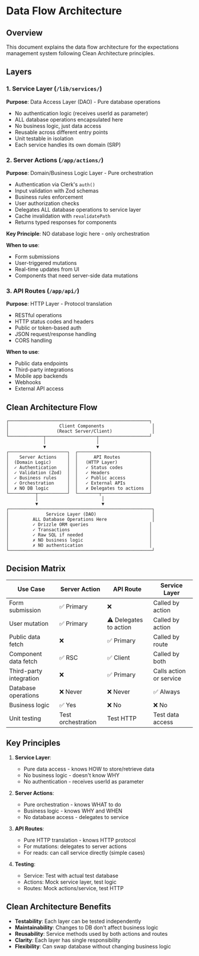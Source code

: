 # Data Flow Architecture

## Overview
This document explains the data flow architecture for the expectations management system following Clean Architecture principles.

## Layers

### 1. Service Layer (`/lib/services/`)
**Purpose**: Data Access Layer (DAO) - Pure database operations
- No authentication logic (receives userId as parameter)
- ALL database operations encapsulated here
- No business logic, just data access
- Reusable across different entry points
- Unit testable in isolation
- Each service handles its own domain (SRP)

### 2. Server Actions (`/app/actions/`)
**Purpose**: Domain/Business Logic Layer - Pure orchestration
- Authentication via Clerk's `auth()`
- Input validation with Zod schemas
- Business rules enforcement
- User authorization checks
- Delegates ALL database operations to service layer
- Cache invalidation with `revalidatePath`
- Returns typed responses for components

**Key Principle**: NO database logic here - only orchestration

**When to use**:
- Form submissions
- User-triggered mutations
- Real-time updates from UI
- Components that need server-side data mutations

### 3. API Routes (`/app/api/`)
**Purpose**: HTTP Layer - Protocol translation
- RESTful operations
- HTTP status codes and headers
- Public or token-based auth
- JSON request/response handling
- CORS handling

**When to use**:
- Public data endpoints
- Third-party integrations
- Mobile app backends
- Webhooks
- External API access


## Clean Architecture Flow

```
┌─────────────────────────────────────────────────────┐
│                   Client Components                  │
│                  (React Server/Client)               │
└─────────────┬───────────────────┬───────────────────┘
              │                   │
              ▼                   ▼
┌──────────────────────┐  ┌───────────────────────────┐
│    Server Actions    │  │      API Routes           │
│  (Domain Logic)      │  │   (HTTP Layer)            │
│  ✓ Authentication    │  │   ✓ Status codes          │
│  ✓ Validation (Zod)  │  │   ✓ Headers               │
│  ✓ Business rules    │  │   ✓ Public access         │
│  ✓ Orchestration     │  │   ✓ External APIs         │
│  ✗ NO DB logic       │  │   ✗ Delegates to actions  │
└──────────┬───────────┘  └────────┬──────────────────┘
           │                        │
           ▼                        ▼
┌──────────────────────────────────────────────────────┐
│              Service Layer (DAO)                     │
│         ALL Database Operations Here                 │
│         ✓ Drizzle ORM queries                       │
│         ✓ Transactions                              │
│         ✓ Raw SQL if needed                         │
│         ✗ NO business logic                         │
│         ✗ NO authentication                         │
└──────────────────────────────────────────────────────┘
```

## Decision Matrix

| Use Case | Server Action | API Route | Service Layer |
|----------|--------------|-----------|---------------|
| Form submission | ✅ Primary | ❌ | Called by action |
| User mutation | ✅ Primary | ⚠️ Delegates to action | Called by action |
| Public data fetch | ❌ | ✅ Primary | Called by route |
| Component data fetch | ✅ RSC | ✅ Client | Called by both |
| Third-party integration | ❌ | ✅ Primary | Calls action or service |
| Database operations | ❌ Never | ❌ Never | ✅ Always |
| Business logic | ✅ Yes | ❌ No | ❌ No |
| Unit testing | Test orchestration | Test HTTP | Test data access |

## Key Principles

1. **Service Layer**: 
   - Pure data access - knows HOW to store/retrieve data
   - No business logic - doesn't know WHY
   - No authentication - receives userId as parameter

2. **Server Actions**: 
   - Pure orchestration - knows WHAT to do
   - Business logic - knows WHY and WHEN
   - No database access - delegates to service

3. **API Routes**: 
   - Pure HTTP translation - knows HTTP protocol
   - For mutations: delegates to server actions
   - For reads: can call service directly (simple cases)

4. **Testing**: 
   - Service: Test with actual test database
   - Actions: Mock service layer, test logic
   - Routes: Mock actions/service, test HTTP

## Clean Architecture Benefits

- **Testability**: Each layer can be tested independently
- **Maintainability**: Changes to DB don't affect business logic
- **Reusability**: Service methods used by both actions and routes
- **Clarity**: Each layer has single responsibility
- **Flexibility**: Can swap database without changing business logic